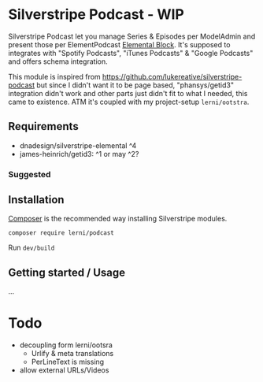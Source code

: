 # Silverstripe Podcast - WIP
Silverstripe Podcast let you manage Series & Episodes per ModelAdmin and present those per ElementPodcast [Elemental Block](https://github.com/silverstripe/silverstripe-elemental). It's supposed to integrates with "Spotify Podcasts", "iTunes Podcasts" & "Google Podcasts" and offers schema integration.

This module is inspired from https://github.com/lukereative/silverstripe-podcast but since I didn't want it to be page based, "phansys/getid3" integration didn't work and other parts just didn't fit to what I needed, this came to existence. ATM it's coupled with my project-setup `lerni/ootstra`.

## Requirements
- dnadesign/silverstripe-elemental ^4
- james-heinrich/getid3: ^1 or may ^2?

### Suggested

## Installation
[Composer](https://getcomposer.org/) is the recommended way installing Silverstripe modules.

`composer require lerni/podcast`

Run `dev/build`

## Getting started / Usage
...

# Todo
- decoupling form lerni/ootsra
    - Urlify & meta translations
    - PerLineText is missing
- allow external URLs/Videos

